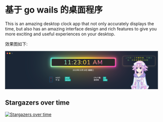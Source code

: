 # 基于 go wails 的桌面程序

This is an amazing desktop clock app that not only accurately displays the time, but also has an amazing interface design and rich features to give you more exciting and useful experiences on your desktop.

效果图如下:

![](https://raw.githubusercontent.com/pfinal-nc/iGallery/master/blog/202310181123657.png)


## Stargazers over time
[![Stargazers over time](https://starchart.cc/pfinal-nc/wails_pf.svg?variant=adaptive)](https://starchart.cc/pfinal-nc/wails_pf)